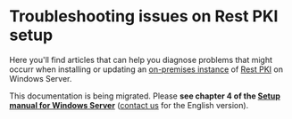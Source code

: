 ﻿# Troubleshooting issues on Rest PKI setup

Here you'll find articles that can help you diagnose problems that might occurr when installing or updating an [on-premises instance](../../index.md) of [Rest PKI](../../../index.md) on Windows Server.

This documentation is being migrated. Please **see chapter 4 of the [Setup manual for Windows Server](https://cdn.lacunasoftware.com/restpki/restpki-admin-guide-pt.pdf)**
([contact us](https://www.lacunasoftware.com/en/home/purchase) for the English version).
